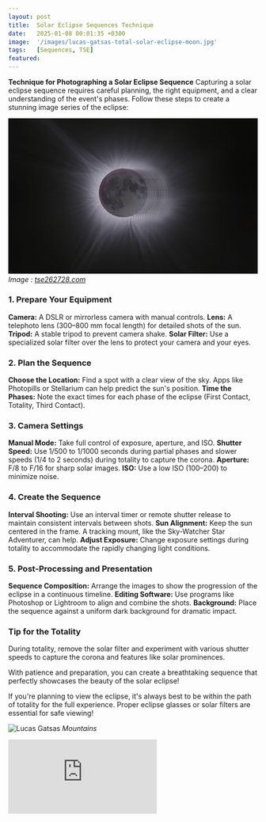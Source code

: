 ```yaml
---
layout: post
title:  Solar Eclipse Sequences Technique
date:   2025-01-08 00:01:35 +0300
image:  '/images/lucas-gatsas-total-solar-eclipse-moon.jpg'
tags:   [Sequences, TSE]
featured:
---
```

<strong>Technique for Photographing a Solar Eclipse Sequence</strong> 
Capturing a solar eclipse sequence requires careful planning, the right equipment, and a clear understanding of the event's phases. Follow these steps to create a stunning image series of the eclipse:

<div class="gallery-box">
  <div class="gallery">
    <img src="/images/lucas-gatsas-total-solar-eclipse-moon.jpg" alt="Lucas Gatsas">
  </div>
  <em>Image : <a href="https://tse262728.com" target="_blank">tse262728.com</a></em>
</div>

<h3>1. Prepare Your Equipment</h3>

<strong>Camera:</strong> A DSLR or mirrorless camera with manual controls.
<strong>Lens:</strong>  A telephoto lens (300–800 mm focal length) for detailed shots of the sun.
<strong>Tripod:</strong>  A stable tripod to prevent camera shake.
<strong>Solar Filter:</strong>  Use a specialized solar filter over the lens to protect your camera and your eyes.

<h3>2. Plan the Sequence</h3>

<strong>Choose the Location:</strong>  Find a spot with a clear view of the sky. Apps like Photopills or Stellarium can help predict the sun's position.
<strong>Time the Phases:</strong>  Note the exact times for each phase of the eclipse (First Contact, Totality, Third Contact).

<h3>3. Camera Settings</h3>
<strong>Manual Mode:</strong>  Take full control of exposure, aperture, and ISO.
<strong>Shutter Speed:</strong>  Use 1/500 to 1/1000 seconds during partial phases and slower speeds (1/4 to 2 seconds) during totality to capture the corona.
<strong>Aperture:</strong>  F/8 to F/16 for sharp solar images.
<strong>ISO:</strong>  Use a low ISO (100–200) to minimize noise.


<h3>4. Create the Sequence</h3>
<strong>Interval Shooting:</strong>  Use an interval timer or remote shutter release to maintain consistent intervals between shots.
<strong>Sun Alignment:</strong>  Keep the sun centered in the frame. A tracking mount, like the Sky-Watcher Star Adventurer, can help.
<strong>Adjust Exposure:</strong>  Change exposure settings during totality to accommodate the rapidly changing light conditions.

<h3>5. Post-Processing and Presentation</h3>
<strong>Sequence Composition:</strong>  Arrange the images to show the progression of the eclipse in a continuous timeline.
<strong>Editing Software:</strong>  Use programs like Photoshop or Lightroom to align and combine the shots.
<strong>Background:</strong>  Place the sequence against a uniform dark background for dramatic impact.


<h3>Tip for the Totality</h3>
During totality, remove the solar filter and experiment with various shutter speeds to capture the corona and features like solar prominences.

With patience and preparation, you can create a breathtaking sequence that perfectly showcases the beauty of the solar eclipse!


If you're planning to view the eclipse, it's always best to be within the path of totality for the full experience. Proper eclipse glasses or solar filters are essential for safe viewing!

![Lucas Gatsas]({{site.baseurl}}/images/lucas-gatsas-sequences.jpg)
*Mountains*



<p><iframe src="https://www.youtube.com/embed/XG1TmhQZuNw" frameborder="0" allowfullscreen></iframe></p>


